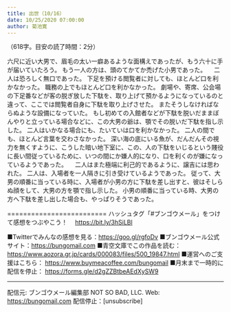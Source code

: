 ```yaml
---
title: 出世（10/16）
date: 10/25/2020 07:00:00
author: 菊池寛
---
```


（618字。目安の読了時間：2分）

六尺に近い大男で、眉毛の太い一癖あるような面構えであったが、もう六十に手が届いていたろう。
もう一人の方は、頭のてかてか禿げた小男であった。
　二人は恐ろしく無口であった。
下足を預ける閲覧者に対しても、ほとんど口を利かなかった。
職務の上でもほとんど口を利かなかった。
劇場や、寄席、公会場の下足番などが客の脱ぎ放した下駄を、取り上げて預かるようになっているのと違って、ここでは閲覧者自身に下駄を取り上げさせた。
またそうしなければならぬような設備になっていた。
もし初めての入館者などが下駄を脱いだままぼんやりと立っている場合などに、この大男の爺は、顎でその脱いだ下駄を指し示した。
二人はいかなる場合にも、たいていは口を利かなかった。
二人の間でも、ほとんど言葉を交わさなかった。
深い海の底にいる魚が、だんだんその視力を無くすように、こうした暗い地下室に、この、人の下駄をいじるという賤役に長い間従っているために、いつの間にか嫌人的になり、口を利くのが嫌になっているようであった。
　二人はまた極端に利己的であるように、譲吉には思われた。
二人は、入場者を一人隔きに引き受けているようであった。
従って、大男の順番に当っている時に、入場者が小男の方に下駄を差し出すと、彼はそしらぬ顔をして、大男の方を顎で指し示した。
小男の順番に当っている時、大男の方へ下駄を差し出した場合も、やっぱりそうであった。

=========================
ハッシュタグ「#ブンゴウメール」をつけて感想をつぶやこう！　
https://bit.ly/3hSiLBl

■Twitterでみんなの感想を見る：https://goo.gl/rgfoDv
■ブンゴウメール公式サイト：https://bungomail.com
■青空文庫でこの作品を読む：https://www.aozora.gr.jp/cards/000083/files/500_19847.html
■運営へのご支援はこちら： https://www.buymeacoffee.com/bungomail
■月末まで一時的に配信を停止： https://forms.gle/d2gZZBtbeAEdXySW9

-------
配信元: ブンゴウメール編集部
NOT SO BAD, LLC.
Web: https://bungomail.com
配信停止：[unsubscribe]

